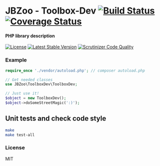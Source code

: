 # JBZoo - Toolbox-Dev  [![Build Status](https://travis-ci.org/JBZoo/Toolbox-Dev.svg?branch=master)](https://travis-ci.org/JBZoo/Toolbox-Dev)      [![Coverage Status](https://coveralls.io/repos/github/JBZoo/Toolbox-Dev/badge.svg?branch=master)](https://coveralls.io/github/JBZoo/Toolbox-Dev?branch=master)

#### PHP library description

[![License](https://poser.pugx.org/JBZoo/Toolbox-Dev/license)](https://packagist.org/packages/JBZoo/Toolbox-Dev)   [![Latest Stable Version](https://poser.pugx.org/JBZoo/Toolbox-Dev/v/stable)](https://packagist.org/packages/JBZoo/Toolbox-Dev) [![Scrutinizer Code Quality](https://scrutinizer-ci.com/g/JBZoo/Toolbox-Dev/badges/quality-score.png?b=master)](https://scrutinizer-ci.com/g/JBZoo/Toolbox-Dev/?branch=master)

### Example

```php
require_once './vendor/autoload.php'; // composer autoload.php

// Get needed classes
use JBZoo\ToolboxDev\ToolboxDev;

// Just use it!
$object = new ToolboxDev();
$object->doSomeStreetMagic(':)');
```

## Unit tests and check code style
```sh
make
make test-all
```


### License

MIT
